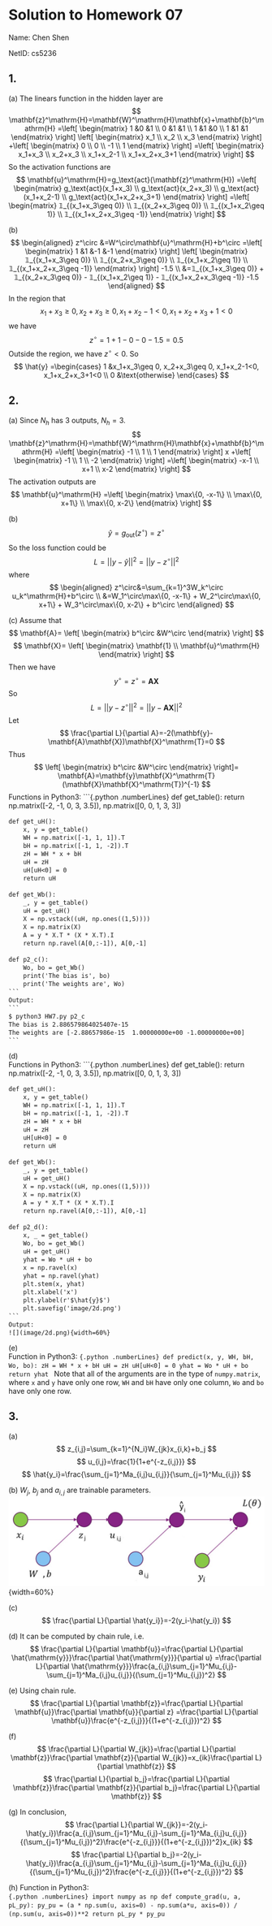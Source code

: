 # Solution to Homework 07

Name: Chen Shen

NetID: cs5236

## 1.

(a) The linears function in the hidden layer are
$$
\mathbf{z}^\mathrm{H}=\mathbf{W}^\mathrm{H}\mathbf{x}+\mathbf{b}^\mathrm{H}
=\left[
\begin{matrix}
1 &0 &1 \\
0 &1 &1 \\
1 &1 &0 \\
1 &1 &1 
\end{matrix}
\right]
\left[
\begin{matrix}
x_1  \\
x_2  \\
x_3
\end{matrix}
\right]
+\left[
\begin{matrix}
0 \\
0 \\
-1 \\
1
\end{matrix}
\right]
=\left[
\begin{matrix}
x_1+x_3 \\
x_2+x_3 \\
x_1+x_2-1 \\
x_1+x_2+x_3+1
\end{matrix}
\right]
$$
So the activation functions are
$$
\mathbf{u}^\mathrm{H}=g_\text{act}(\mathbf{z}^\mathrm{H})
=\left[
\begin{matrix}
g_\text{act}(x_1+x_3) \\
g_\text{act}(x_2+x_3) \\
g_\text{act}(x_1+x_2-1) \\
g_\text{act}(x_1+x_2+x_3+1)
\end{matrix}
\right]
=\left[
\begin{matrix}
𝟙_{(x_1+x_3\geq 0)} \\
𝟙_{(x_2+x_3\geq 0)} \\
𝟙_{(x_1+x_2\geq 1)} \\
𝟙_{(x_1+x_2+x_3\geq -1)}
\end{matrix}
\right]
$$

(b)
$$
\begin{aligned}
z^\circ
&=W^\circ\mathbf{u}^\mathrm{H}+b^\circ
=\left[
\begin{matrix}
1 &1 &-1 &-1
\end{matrix}
\right]
\left[
\begin{matrix}
𝟙_{(x_1+x_3\geq 0)} \\
𝟙_{(x_2+x_3\geq 0)} \\
𝟙_{(x_1+x_2\geq 1)} \\
𝟙_{(x_1+x_2+x_3\geq -1)}
\end{matrix}
\right]
-1.5 \\
&=𝟙_{(x_1+x_3\geq 0)} + 𝟙_{(x_2+x_3\geq 0)} - 𝟙_{(x_1+x_2\geq 1)} - 𝟙_{(x_1+x_2+x_3\geq -1)} -1.5
\end{aligned}
$$
In the region that 
$$
x_1+x_3\geq 0, x_2+x_3\geq 0, x_1+x_2-1<0, x_1+x_2+x_3+1<0
$$
we have
$$
z^\circ=1+1-0-0-1.5=0.5
$$
Outside the region, we have $z^\circ<0$.
So 
$$
\hat{y}
=\begin{cases}
1 &x_1+x_3\geq 0, x_2+x_3\geq 0, x_1+x_2-1<0, x_1+x_2+x_3+1<0 \\
0 &\text{otherwise}
\end{cases}
$$

## 2.

(a) Since $N_h$ has 3 outputs, $N_h=3$.
$$
\mathbf{z}^\mathrm{H}=\mathbf{W}^\mathrm{H}\mathbf{x}+\mathbf{b}^\mathrm{H}
=\left[
\begin{matrix}
-1 \\
1 \\
1 
\end{matrix}
\right]
x
+\left[
\begin{matrix}
-1 \\
1 \\
-2
\end{matrix}
\right]
=\left[
\begin{matrix}
-x-1 \\
x+1 \\
x-2 
\end{matrix}
\right]
$$
The activation outputs are 
$$
\mathbf{u}^\mathrm{H}
=\left[
\begin{matrix}
\max\{0, -x-1\} \\
\max\{0, x+1\} \\
\max\{0, x-2\}
\end{matrix}
\right]
$$

(b)
$$
\hat{y}=g_\text{out}(z^\circ)=z^\circ
$$
So the loss function could be
$$
L=||y-\hat{y}||^2=||y-z^\circ||^2
$$
where
$$
\begin{aligned}
z^\circ&=\sum_{k=1}^3W_k^\circ u_k^\mathrm{H}+b^\circ \\
&=W_1^\circ\max\{0, -x-1\} + W_2^\circ\max\{0, x+1\} + W_3^\circ\max\{0, x-2\} + b^\circ
\end{aligned}
$$

(c) Assume that
$$
\mathbf{A}=
\left[
\begin{matrix}
b^\circ &W^\circ
\end{matrix}
\right]
$$
$$
\mathbf{X}=
\left[
\begin{matrix}
\mathbf{1} \\
\mathbf{u}^\mathrm{H}
\end{matrix}
\right]
$$
Then we have
$$
y^\circ=z^\circ=\mathbf{A}\mathbf{X}
$$
So
$$
L=||y-z^\circ||^2=||y-\mathbf{A}\mathbf{X}||^2
$$
Let
$$
\frac{\partial L}{\partial A}=-2(\mathbf{y}-\mathbf{A}\mathbf{X})\mathbf{X}^\mathrm{T}=0
$$
Thus
$$
\left[
\begin{matrix}
b^\circ &W^\circ
\end{matrix}
\right]=
\mathbf{A}=\mathbf{y}\mathbf{X}^\mathrm{T}(\mathbf{X}\mathbf{X}^\mathrm{T})^{-1}
$$
Functions in Python3:
    ```{.python .numberLines}
    def get_table():
        return np.matrix([-2, -1, 0, 3, 3.5]), np.matrix([0, 0, 1, 3, 3])

    def get_uH():
        x, y = get_table()
        WH = np.matrix([-1, 1, 1]).T
        bH = np.matrix([-1, 1, -2]).T
        zH = WH * x + bH
        uH = zH
        uH[uH<0] = 0
        return uH

    def get_Wb():
        _, y = get_table()
        uH = get_uH()
        X = np.vstack((uH, np.ones((1,5))))
        X = np.matrix(X)
        A = y * X.T * (X * X.T).I
        return np.ravel(A[0,:-1]), A[0,-1]

    def p2_c():
        Wo, bo = get_Wb()
        print('The bias is', bo)
        print('The weights are', Wo)
    ```
    Output:
    ```
    $ python3 HW7.py p2_c
    The bias is 2.886579864025407e-15
    The weights are [-2.88657986e-15  1.00000000e+00 -1.00000000e+00]
    ```

(d)     
Functions in Python3:
    ```{.python .numberLines}
    def get_table():
        return np.matrix([-2, -1, 0, 3, 3.5]), np.matrix([0, 0, 1, 3, 3])

    def get_uH():
        x, y = get_table()
        WH = np.matrix([-1, 1, 1]).T
        bH = np.matrix([-1, 1, -2]).T
        zH = WH * x + bH
        uH = zH
        uH[uH<0] = 0
        return uH

    def get_Wb():
        _, y = get_table()
        uH = get_uH()
        X = np.vstack((uH, np.ones((1,5))))
        X = np.matrix(X)
        A = y * X.T * (X * X.T).I
        return np.ravel(A[0,:-1]), A[0,-1]

    def p2_d():
        x, _ = get_table()
        Wo, bo = get_Wb()
        uH = get_uH()
        yhat = Wo * uH + bo
        x = np.ravel(x)
        yhat = np.ravel(yhat)
        plt.stem(x, yhat)
        plt.xlabel('x')
        plt.ylabel(r'$\hat{y}$')
        plt.savefig('image/2d.png')
    ```
    Output:     
    ![](image/2d.png){width=60%}

(e)     
Function in Python3:
    ```{.python .numberLines}
    def predict(x, y, WH, bH, Wo, bo):
        zH = WH * x + bH
        uH = zH
        uH[uH<0] = 0
        yhat = Wo * uH + bo
        return yhat
    ```
    Note that all of the arguments are in the type of `numpy.matrix`, where `x` and `y` have only one row, `WH` and `bH` have only one column, `Wo` and `bo` have only one row.

## 3.

(a)
$$
z_{i,j}=\sum_{k=1}^{N_i}W_{jk}x_{i,k}+b_j
$$
$$
u_{i,j}=\frac{1}{1+e^{-z_{i,j}}}
$$
$$
\hat{y_i}=\frac{\sum_{j=1}^Ma_{i,j}u_{i,j}}{\sum_{j=1}^Mu_{i,j}}
$$

(b) $W_j$, $b_j$ and $a_{i,j}$ are trainable parameters.     
![](image/3b.png){width=60%}

(c)
$$
\frac{\partial L}{\partial \hat{y_i}}=-2(y_i-\hat{y_i})
$$

(d) It can be computed by chain rule, i.e.
$$
\frac{\partial L}{\partial \mathbf{u}}=\frac{\partial L}{\partial \hat{\mathrm{y}}}\frac{\partial \hat{\mathrm{y}}}{\partial u}
=\frac{\partial L}{\partial \hat{\mathrm{y}}}\frac{a_{i,j}\sum_{j=1}^Mu_{i,j}-\sum_{j=1}^Ma_{i,j}u_{i,j}}{(\sum_{j=1}^Mu_{i,j})^2}
$$

(e) Using chain rule.
$$
\frac{\partial L}{\partial \mathbf{z}}=\frac{\partial L}{\partial \mathbf{u}}\frac{\partial \mathbf{u}}{\partial z}
=\frac{\partial L}{\partial \mathbf{u}}\frac{e^{-z_{i,j}}}{(1+e^{-z_{i,j}})^2}
$$

(f)
$$
\frac{\partial L}{\partial W_{jk}}=\frac{\partial L}{\partial \mathbf{z}}\frac{\partial \mathbf{z}}{\partial W_{jk}}=x_{ik}\frac{\partial L}{\partial \mathbf{z}}
$$
$$
\frac{\partial L}{\partial b_j}=\frac{\partial L}{\partial \mathbf{z}}\frac{\partial \mathbf{z}}{\partial b_j}=\frac{\partial L}{\partial \mathbf{z}}
$$

(g) In conclusion,
$$
\frac{\partial L}{\partial W_{jk}}=-2(y_i-\hat{y_i})\frac{a_{i,j}\sum_{j=1}^Mu_{i,j}-\sum_{j=1}^Ma_{i,j}u_{i,j}}{(\sum_{j=1}^Mu_{i,j})^2}\frac{e^{-z_{i,j}}}{(1+e^{-z_{i,j}})^2}x_{ik}
$$
$$
\frac{\partial L}{\partial b_j}=-2(y_i-\hat{y_i})\frac{a_{i,j}\sum_{j=1}^Mu_{i,j}-\sum_{j=1}^Ma_{i,j}u_{i,j}}{(\sum_{j=1}^Mu_{i,j})^2}\frac{e^{-z_{i,j}}}{(1+e^{-z_{i,j}})^2}
$$

(h) Function in Python3:    
    ```{.python .numberLines}
    import numpy as np
    def compute_grad(u, a, pL_py):
        py_pu = (a * np.sum(u, axis=0) - np.sum(a*u, axis=0)) / (np.sum(u, axis=0))**2
        return pL_py * py_pu
    ```
